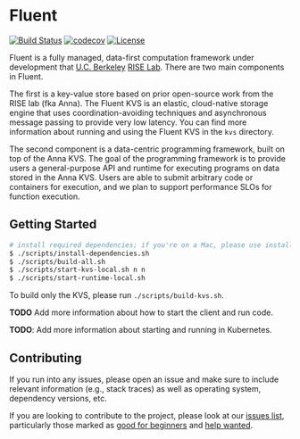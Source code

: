 # Fluent

[![Build Status](https://travis-ci.com/fluent-project/fluent.svg?branch=master)](https://travis-ci.com/fluent-project/fluent)
[![codecov](https://codecov.io/gh/fluent-project/fluent/branch/master/graph/badge.svg)](https://codecov.io/gh/fluent-project/fluent)
[![License](https://img.shields.io/badge/license-Apache--2.0-blue.svg)](https://opensource.org/licenses/Apache-2.0)


Fluent is a fully managed, data-first computation framework under development that [U.C. Berkeley](https://www.berkeley.edu) [RISE Lab](https://rise.cs.berkeley.edu). There are two main components in Fluent. 

The first is a key-value store based on prior open-source work from the RISE lab (fka Anna). The Fluent KVS is an elastic, cloud-native storage engine that uses coordination-avoiding techniques and asynchronous message passing to provide very low latency. You can find more information about running and using the Fluent KVS in the `kvs` directory.

The second component is a data-centric programming framework, built on top of the Anna KVS. The goal of the programming framework is to provide users a general-purpose API and runtime for executing programs on data stored in the Anna KVS. Users are able to submit arbitrary code or containers for execution, and we plan to support performance SLOs for function execution. 

## Getting Started

```bash
# install required dependencies; if you're on a Mac, please use install-dependencies-osx.sh
$ ./scripts/install-dependencies.sh
$ ./scripts/build-all.sh
$ ./scripts/start-kvs-local.sh n n
$ ./scripts/start-runtime-local.sh
```

To build only the KVS, please run `./scripts/build-kvs.sh`.

**TODO** Add more information about how to start the client and run code.

**TODO**: Add more information about starting and running in Kubernetes.

## Contributing

If you run into any issues, please open an issue and make sure to include relevant information (e.g., stack traces) as well as operating system, dependency versions, etc.

If you are looking to contribute to the project, please look at our [issues list](https://github.com/ucbrise/fluent/issues), particularly those marked as [good for beginners](https://github.com/ucbrise/fluent/issues?q=is%3Aopen+is%3Aissue+label%3Abeginners) and [help wanted](https://github.com/ucbrise/fluent/labels/help%20wanted).
